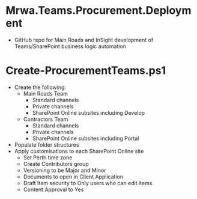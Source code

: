 # Mrwa.Teams.Procurement.Deployment
- GitHub repo for Main Roads and InSight development of Teams/SharePoint business logic automation

# Create-ProcurementTeams.ps1
- Create the following:
  - Main Roads Team
    - Standard channels
    - Private channels
    - SharePoint Online subsites including Develop
  - Contractors Team
    - Standard channels
    - Private channels
    - SharePoint Online subsites including Portal
- Populate folder structures
- Apply customisations to each SharePoint Online site
  - Set Perth time zone
  - Create Contributors group
  - Versioning to be Major and Minor
  - Documents to open in Client Application
  - Draft Item security to Only users who can edit items
  - Content Approval to Yes
